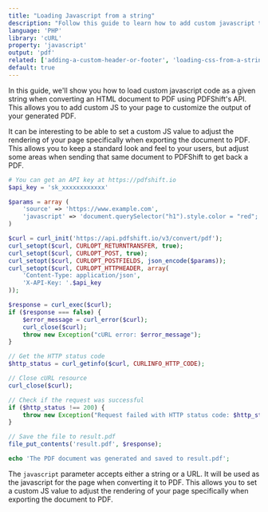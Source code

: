 ```yaml
---
title: "Loading Javascript from a string"
description: "Follow this guide to learn how to add custom javascript to your page to customize the output of your generated PDF. This allows you to modify elements on the page, add or remove content, etc. This guide uses PHP and the cURL library and relies on the PDFShift's API."
language: 'PHP'
library: 'cURL'
property: 'javascript'
output: 'pdf'
related: ['adding-a-custom-header-or-footer', 'loading-css-from-a-string', 'loading-css-from-a-url', 'loading-javascript-from-a-url']
default: true
---
```


In this guide, we'll show you how to load custom javascript code as a given string when converting an HTML document to PDF using PDFShift's API. This allows you to add custom JS to your page to customize the output of your generated PDF.

It can be interesting to be able to set a custom JS value to adjust the rendering of your page specifically when exporting the document to PDF.
This allows you to keep a standard look and feel to your users, but adjust some areas when sending that same document to PDFShift to get back a PDF.

```php
# You can get an API key at https://pdfshift.io
$api_key = 'sk_xxxxxxxxxxxx'

$params = array (
    'source' => 'https://www.example.com',
    'javascript' => 'document.querySelector("h1").style.color = "red";'
)

$curl = curl_init('https://api.pdfshift.io/v3/convert/pdf');
curl_setopt($curl, CURLOPT_RETURNTRANSFER, true);
curl_setopt($curl, CURLOPT_POST, true);
curl_setopt($curl, CURLOPT_POSTFIELDS, json_encode($params));
curl_setopt($curl, CURLOPT_HTTPHEADER, array(
    'Content-Type: application/json',
    'X-API-Key: '.$api_key
));

$response = curl_exec($curl);
if ($response === false) {
    $error_message = curl_error($curl);
    curl_close($curl);
    throw new Exception("cURL error: $error_message");
}

// Get the HTTP status code
$http_status = curl_getinfo($curl, CURLINFO_HTTP_CODE);

// Close cURL resource
curl_close($curl);

// Check if the request was successful
if ($http_status !== 200) {
    throw new Exception("Request failed with HTTP status code: $http_status");
}

// Save the file to result.pdf
file_put_contents('result.pdf', $response);

echo 'The PDF document was generated and saved to result.pdf';
```

The `javascript` parameter accepts either a string or a URL. It will be used as the javascript for the page when converting it to PDF. This allows you to set a custom JS value to adjust the rendering of your page specifically when exporting the document to PDF.